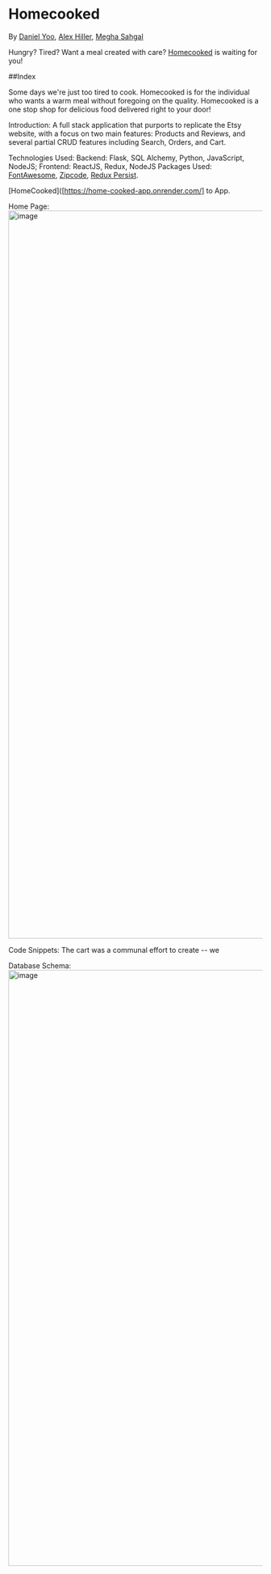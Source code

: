 # Homecooked

By [Daniel Yoo](https://github.com/kympanic), [Alex Hiller](https://github.com/Dudemaster47), [Megha Sahgal](https://github.com/meghasahgal)

Hungry? Tired? Want a meal created with care? [Homecooked](https://home-cooked.onrender.com/) is waiting for you!

##Index


Some days we're just too tired to cook. Homecooked is for the individual who wants a warm meal without foregoing on the quality. Homecooked is a one stop shop for delicious food delivered right to your door!

Introduction: A full stack application that purports to replicate the Etsy website, with a focus on two main features: Products and Reviews, and several partial CRUD features including Search, Orders, and Cart.

Technologies Used: Backend: Flask, SQL Alchemy, Python, JavaScript, NodeJS; Frontend: ReactJS, Redux, NodeJS
Packages Used: [FontAwesome](https://fontawesome.com/icons?d=gallery&m=free), [Zipcode](https://github.com/buddyeorl/zipcode-city-distance-pkg), [Redux Persist](https://www.npmjs.com/package/redux-persist).

[HomeCooked]([https://home-cooked-app.onrender.com/] to App.

Home Page:
<img width="1440" alt="image" src="https://user-images.githubusercontent.com/1787106/212826919-fa8c6570-6a65-45b9-ad1f-06c2ba2087dd.png">







Code Snippets:
The cart was a communal effort to create -- we 




Database Schema: 
<img width="1179" alt="image" src="https://user-images.githubusercontent.com/1787106/212827342-aa9d662f-af3a-441c-b3a9-8b9b9fc614e7.png">
